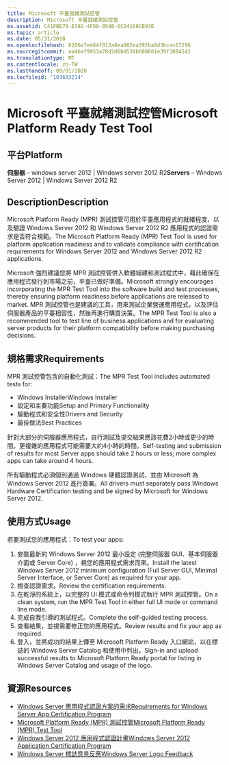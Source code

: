 ```yaml
---
title: Microsoft 平臺就緒測試控管
description: Microsoft 平臺就緒測試控管
ms.assetid: C41FBE70-E392-4FD0-954B-6C24168CB93E
ms.topic: article
ms.date: 05/31/2018
ms.openlocfilehash: 6286e7ed64f013a8ea002ea392ba0d3bcac67296
ms.sourcegitcommit: ea4baf9953a78d2d6bd530b680601e39f3884541
ms.translationtype: MT
ms.contentlocale: zh-TW
ms.lasthandoff: 09/01/2020
ms.locfileid: "103683214"
---
```

# <a name="microsoft-platform-ready-test-tool"></a><span data-ttu-id="4fbfb-103">Microsoft 平臺就緒測試控管</span><span class="sxs-lookup"><span data-stu-id="4fbfb-103">Microsoft Platform Ready Test Tool</span></span>

## <a name="platform"></a><span data-ttu-id="4fbfb-104">平台</span><span class="sxs-lookup"><span data-stu-id="4fbfb-104">Platform</span></span>

 <span data-ttu-id="4fbfb-105">**伺服器** – windows server 2012 \| Windows server 2012 R2</span><span class="sxs-lookup"><span data-stu-id="4fbfb-105">**Servers** – Windows Server 2012 \| Windows Server 2012 R2</span></span>  

## <a name="description"></a><span data-ttu-id="4fbfb-106">Description</span><span class="sxs-lookup"><span data-stu-id="4fbfb-106">Description</span></span>

<span data-ttu-id="4fbfb-107">Microsoft Platform Ready (MPR) 測試控管可用於平臺應用程式的就緒程度，以及驗證 Windows Server 2012 和 Windows Server 2012 R2 應用程式的認證需求是否符合規範。</span><span class="sxs-lookup"><span data-stu-id="4fbfb-107">The Microsoft Platform Ready (MPR) Test Tool is used for platform application readiness and to validate compliance with certification requirements for Windows Server 2012 and Windows Server 2012 R2 applications.</span></span>

<span data-ttu-id="4fbfb-108">Microsoft 強烈建議您將 MPR 測試控管併入軟體組建和測試程式中，藉此確保在應用程式發行到市場之前，平臺已做好準備。</span><span class="sxs-lookup"><span data-stu-id="4fbfb-108">Microsoft strongly encourages incorporating the MPR Test Tool into the software build and test processes, thereby ensuring platform readiness before applications are released to market.</span></span> <span data-ttu-id="4fbfb-109">MPR 測試控管也是建議的工具，用來測試企業營運應用程式，以及評估伺服器產品的平臺相容性，然後再進行購買決策。</span><span class="sxs-lookup"><span data-stu-id="4fbfb-109">The MPR Test Tool is also a recommended tool to test line of business applications and for evaluating server products for their platform compatibility before making purchasing decisions.</span></span>

## <a name="requirements"></a><span data-ttu-id="4fbfb-110">規格需求</span><span class="sxs-lookup"><span data-stu-id="4fbfb-110">Requirements</span></span>

<span data-ttu-id="4fbfb-111">MPR 測試控管包含的自動化測試：</span><span class="sxs-lookup"><span data-stu-id="4fbfb-111">The MPR Test Tool includes automated tests for:</span></span>

-   <span data-ttu-id="4fbfb-112">Windows Installer</span><span class="sxs-lookup"><span data-stu-id="4fbfb-112">Windows Installer</span></span>
-   <span data-ttu-id="4fbfb-113">設定和主要功能</span><span class="sxs-lookup"><span data-stu-id="4fbfb-113">Setup and Primary Functionality</span></span>
-   <span data-ttu-id="4fbfb-114">驅動程式和安全性</span><span class="sxs-lookup"><span data-stu-id="4fbfb-114">Drivers and Security</span></span>
-   <span data-ttu-id="4fbfb-115">最佳做法</span><span class="sxs-lookup"><span data-stu-id="4fbfb-115">Best Practices</span></span>

<span data-ttu-id="4fbfb-116">針對大部分的伺服器應用程式，自行測試及提交結果應該花費2小時或更少的時間。更複雜的應用程式可能需要大約4小時的時間。</span><span class="sxs-lookup"><span data-stu-id="4fbfb-116">Self-testing and submission of results for most Server apps should take 2 hours or less; more complex apps can take around 4 hours.</span></span>

<span data-ttu-id="4fbfb-117">所有驅動程式必須個別通過 Windows 硬體認證測試，並由 Microsoft 為 Windows Server 2012 進行簽署。</span><span class="sxs-lookup"><span data-stu-id="4fbfb-117">All drivers must separately pass Windows Hardware Certification testing and be signed by Microsoft for Windows Server 2012.</span></span>

## <a name="usage"></a><span data-ttu-id="4fbfb-118">使用方式</span><span class="sxs-lookup"><span data-stu-id="4fbfb-118">Usage</span></span>

<span data-ttu-id="4fbfb-119">若要測試您的應用程式：</span><span class="sxs-lookup"><span data-stu-id="4fbfb-119">To test your apps:</span></span>

1.  <span data-ttu-id="4fbfb-120">安裝最新的 Windows Server 2012 最小設定 (完整伺服器 GUI、基本伺服器介面或 Server Core) ，視您的應用程式需求而來。</span><span class="sxs-lookup"><span data-stu-id="4fbfb-120">Install the latest Windows Server 2012 minimum configuration (Full Server GUI, Minimal Server Interface, or Server Core) as required for your app.</span></span>
2.  <span data-ttu-id="4fbfb-121">檢查認證需求。</span><span class="sxs-lookup"><span data-stu-id="4fbfb-121">Review the certification requirements.</span></span>
3.  <span data-ttu-id="4fbfb-122">在乾淨的系統上，以完整的 UI 模式或命令列模式執行 MPR 測試控管。</span><span class="sxs-lookup"><span data-stu-id="4fbfb-122">On a clean system, run the MPR Test Tool in either full UI mode or command line mode.</span></span>
4.  <span data-ttu-id="4fbfb-123">完成自我引導的測試程式。</span><span class="sxs-lookup"><span data-stu-id="4fbfb-123">Complete the self-guided testing process.</span></span>
5.  <span data-ttu-id="4fbfb-124">查看結果，並視需要修正您的應用程式。</span><span class="sxs-lookup"><span data-stu-id="4fbfb-124">Review results and fix your app as required.</span></span>
6.  <span data-ttu-id="4fbfb-125">登入，並將成功的結果上傳至 Microsoft Platform Ready 入口網站，以在標誌的 Windows Server Catalog 和使用中列出。</span><span class="sxs-lookup"><span data-stu-id="4fbfb-125">Sign-in and upload successful results to Microsoft Platform Ready portal for listing in Windows Server Catalog and usage of the logo.</span></span>

## <a name="resources"></a><span data-ttu-id="4fbfb-126">資源</span><span class="sxs-lookup"><span data-stu-id="4fbfb-126">Resources</span></span>

-   [<span data-ttu-id="4fbfb-127">Windows Server 應用程式認證方案的需求</span><span class="sxs-lookup"><span data-stu-id="4fbfb-127">Requirements for Windows Server App Certification Program</span></span>](../win_cert/certification-requirements-for-windows-desktop-apps.md)
-   [<span data-ttu-id="4fbfb-128">Microsoft Platform Ready (MPR) 測試控管</span><span class="sxs-lookup"><span data-stu-id="4fbfb-128">Microsoft Platform Ready (MPR) Test Tool</span></span>](https://www.microsoft.com/download/details.aspx?id=37143)
-   [<span data-ttu-id="4fbfb-129">Windows Server 2012 應用程式認證計畫</span><span class="sxs-lookup"><span data-stu-id="4fbfb-129">Windows Server 2012 Application Certification Program</span></span>](https://azure.microsoft.com/overview/commercial-marketplace/)
-   [<span data-ttu-id="4fbfb-130">Windows Server 標誌意見反應</span><span class="sxs-lookup"><span data-stu-id="4fbfb-130">Windows Server Logo Feedback</span></span>](mailto:WSLogoFB@microsoft.com)

 

 